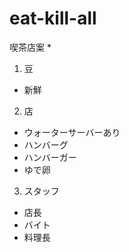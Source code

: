 # eat-kill-all
喫茶店案
* 
1. 豆
* 新鮮
2. 店  
* ウォーターサーバーあり
* ハンバーグ
* ハンバーガー
* ゆで卵
3. スタッフ
* 店長
* バイト
* 料理長
